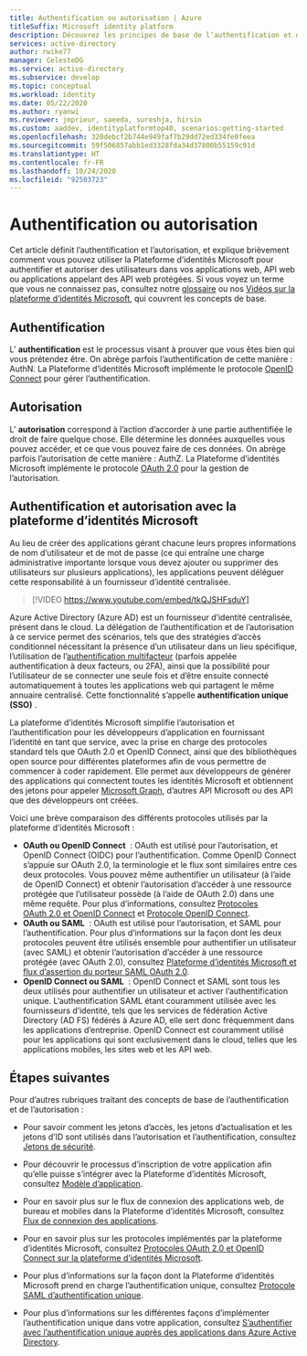 ```yaml
---
title: Authentification ou autorisation | Azure
titleSuffix: Microsoft identity platform
description: Découvrez les principes de base de l’authentification et de l’autorisation dans la Plateforme d’identités Microsoft (v2.0).
services: active-directory
author: rwike77
manager: CelesteDG
ms.service: active-directory
ms.subservice: develop
ms.topic: conceptual
ms.workload: identity
ms.date: 05/22/2020
ms.author: ryanwi
ms.reviewer: jmprieur, saeeda, sureshja, hirsin
ms.custom: aaddev, identityplatformtop40, scenarios:getting-started
ms.openlocfilehash: 320debcf2b744e949faf7b29dd72ed334fe0feea
ms.sourcegitcommit: 59f506857abb1ed3328fda34d37800b55159c91d
ms.translationtype: HT
ms.contentlocale: fr-FR
ms.lasthandoff: 10/24/2020
ms.locfileid: "92503723"
---
```

# <a name="authentication-vs-authorization"></a>Authentification ou autorisation

Cet article définit l’authentification et l’autorisation, et explique brièvement comment vous pouvez utiliser la Plateforme d’identités Microsoft pour authentifier et autoriser des utilisateurs dans vos applications web, API web ou applications appelant des API web protégées. Si vous voyez un terme que vous ne connaissez pas, consultez notre [glossaire](developer-glossary.md) ou nos [Vidéos sur la plateforme d’identités Microsoft](identity-videos.md), qui couvrent les concepts de base.

## <a name="authentication"></a>Authentification

L’ **authentification** est le processus visant à prouver que vous êtes bien qui vous prétendez être. On abrège parfois l’authentification de cette manière : AuthN. La Plateforme d’identités Microsoft implémente le protocole [OpenID Connect](https://openid.net/connect/) pour gérer l’authentification.

## <a name="authorization"></a>Autorisation

L’ **autorisation** correspond à l’action d’accorder à une partie authentifiée le droit de faire quelque chose. Elle détermine les données auxquelles vous pouvez accéder, et ce que vous pouvez faire de ces données. On abrège parfois l’autorisation de cette manière : AuthZ. La Plateforme d’identités Microsoft implémente le protocole [OAuth 2.0](https://oauth.net/2/) pour la gestion de l’autorisation.

## <a name="authentication-and-authorization-using-microsoft-identity-platform"></a>Authentification et autorisation avec la plateforme d’identités Microsoft

Au lieu de créer des applications gérant chacune leurs propres informations de nom d’utilisateur et de mot de passe (ce qui entraîne une charge administrative importante lorsque vous devez ajouter ou supprimer des utilisateurs sur plusieurs applications), les applications peuvent déléguer cette responsabilité à un fournisseur d’identité centralisée.

> [!VIDEO https://www.youtube.com/embed/tkQJSHFsduY]

Azure Active Directory (Azure AD) est un fournisseur d’identité centralisée, présent dans le cloud. La délégation de l’authentification et de l’autorisation à ce service permet des scénarios, tels que des stratégies d’accès conditionnel nécessitant la présence d’un utilisateur dans un lieu spécifique, l’utilisation de l’[authentification multifacteur](../authentication/concept-mfa-howitworks.md) (parfois appelée authentification à deux facteurs, ou 2FA), ainsi que la possibilité pour l’utilisateur de se connecter une seule fois et d’être ensuite connecté automatiquement à toutes les applications web qui partagent le même annuaire centralisé. Cette fonctionnalité s’appelle **authentification unique (SSO)** .

La plateforme d’identités Microsoft simplifie l’autorisation et l’authentification pour les développeurs d’application en fournissant l’identité en tant que service, avec la prise en charge des protocoles standard tels que OAuth 2.0 et OpenID Connect, ainsi que des bibliothèques open source pour différentes plateformes afin de vous permettre de commencer à coder rapidement. Elle permet aux développeurs de générer des applications qui connectent toutes les identités Microsoft et obtiennent des jetons pour appeler [Microsoft Graph](https://developer.microsoft.com/graph/), d’autres API Microsoft ou des API que des développeurs ont créées.

Voici une brève comparaison des différents protocoles utilisés par la plateforme d’identités Microsoft :

* **OAuth ou OpenID Connect**  : OAuth est utilisé pour l’autorisation, et OpenID Connect (OIDC) pour l’authentification. Comme OpenID Connect s’appuie sur OAuth 2.0, la terminologie et le flux sont similaires entre ces deux protocoles. Vous pouvez même authentifier un utilisateur (à l’aide de OpenID Connect) et obtenir l’autorisation d’accéder à une ressource protégée que l’utilisateur possède (à l’aide de OAuth 2.0) dans une même requête. Pour plus d’informations, consultez [Protocoles OAuth 2.0 et OpenID Connect](active-directory-v2-protocols.md) et [Protocole OpenID Connect](v2-protocols-oidc.md).
* **OAuth ou SAML**  : OAuth est utilisé pour l’autorisation, et SAML pour l’authentification. Pour plus d’informations sur la façon dont les deux protocoles peuvent être utilisés ensemble pour authentifier un utilisateur (avec SAML) et obtenir l’autorisation d’accéder à une ressource protégée (avec OAuth 2.0), consultez [Plateforme d’identités Microsoft et flux d’assertion du porteur SAML OAuth 2.0](v2-saml-bearer-assertion.md).
* **OpenID Connect ou SAML**  : OpenID Connect et SAML sont tous les deux utilisés pour authentifier un utilisateur et activer l’authentification unique. L’authentification SAML étant couramment utilisée avec les fournisseurs d’identité, tels que les services de fédération Active Directory (AD FS) fédérés à Azure AD, elle sert donc fréquemment dans les applications d’entreprise. OpenID Connect est couramment utilisé pour les applications qui sont exclusivement dans le cloud, telles que les applications mobiles, les sites web et les API web.

## <a name="next-steps"></a>Étapes suivantes

Pour d’autres rubriques traitant des concepts de base de l’authentification et de l’autorisation :

* Pour savoir comment les jetons d’accès, les jetons d’actualisation et les jetons d’ID sont utilisés dans l’autorisation et l’authentification, consultez [Jetons de sécurité](security-tokens.md).
* Pour découvrir le processus d’inscription de votre application afin qu’elle puisse s’intégrer avec la Plateforme d’identités Microsoft, consultez [Modèle d’application](application-model.md).
* Pour en savoir plus sur le flux de connexion des applications web, de bureau et mobiles dans la Plateforme d’identités Microsoft, consultez [Flux de connexion des applications](app-sign-in-flow.md).

* Pour en savoir plus sur les protocoles implémentés par la plateforme d’identités Microsoft, consultez [Protocoles OAuth 2.0 et OpenID Connect sur la plateforme d’identités Microsoft](active-directory-v2-protocols.md).
* Pour plus d’informations sur la façon dont la Plateforme d’identités Microsoft prend en charge l’authentification unique, consultez [Protocole SAML d’authentification unique](single-sign-on-saml-protocol.md).
* Pour plus d’informations sur les différentes façons d’implémenter l’authentification unique dans votre application, consultez [S’authentifier avec l’authentification unique auprès des applications dans Azure Active Directory](../manage-apps/what-is-single-sign-on.md).
